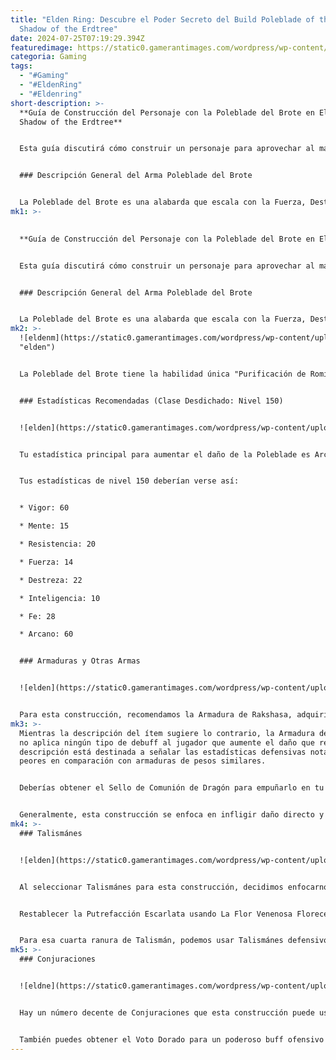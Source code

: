 ```yaml
---
title: "Elden Ring: Descubre el Poder Secreto del Build Poleblade of the Bud en
  Shadow of the Erdtree"
date: 2024-07-25T07:19:29.394Z
featuredimage: https://static0.gamerantimages.com/wordpress/wp-content/uploads/2024/07/elden-ring-shadow-of-the-erdtree_poleblade-of-the-bud.jpg?q=70&fit=crop&w=1100&h=618&dpr=1
categoria: Gaming
tags:
  - "#Gaming"
  - "#EldenRing"
  - "#Eldenring"
short-description: >-
  **Guía de Construcción del Personaje con la Poleblade del Brote en Elden Ring:
  Shadow of the Erdtree**


  Esta guía discutirá cómo construir un personaje para aprovechar al máximo la Poleblade del Brote en Elden Ring: Shadow of the Erdtree, incluyendo Talismánes útiles, Armaduras y estadísticas recomendadas. Dado que esta arma funciona de manera diferente a otras armas de Arcano en algunos aspectos, es importante saber qué esperar al construir un personaje alrededor de ella.


  ### Descripción General del Arma Poleblade del Brote


  La Poleblade del Brote es una alabarda que escala con la Fuerza, Destreza y Arcano del portador. Arcano es la estadística con mayor escalado aquí y proporcionará la mayor parte del daño del arma. La Poleblade del Brote también inflige acumulación de Putrefacción Escarlata a cualquier cosa que golpee, aunque es importante notar que esta acumulación no se ve influenciada por ninguna estadística ni por el nivel de mejora del arma, permaneciendo blo
mk1: >-
  

  **Guía de Construcción del Personaje con la Poleblade del Brote en Elden Ring: Shadow of the Erdtree**


  Esta guía discutirá cómo construir un personaje para aprovechar al máximo la Poleblade del Brote en Elden Ring: Shadow of the Erdtree, incluyendo Talismánes útiles, Armaduras y estadísticas recomendadas. Dado que esta arma funciona de manera diferente a otras armas de Arcano en algunos aspectos, es importante saber qué esperar al construir un personaje alrededor de ella.


  ### Descripción General del Arma Poleblade del Brote


  La Poleblade del Brote es una alabarda que escala con la Fuerza, Destreza y Arcano del portador. Arcano es la estadística con mayor escalado aquí y proporcionará la mayor parte del daño del arma. La Poleblade del Brote también inflige acumulación de Putrefacción Escarlata a cualquier cosa que golpee, aunque es importante notar que esta acumulación no se ve influenciada por ninguna estadística ni por el nivel de mejora del arma, permaneciendo bloqueada en 55. Esto es idéntico a la acumulación de Putrefacción Escarlata infligida por el Estoque Pútrido, aunque el conjunto de movimientos de la Poleblade no es tan rápido y no acumulará Putrefacción Escarlata tan rápidamente. Al construir alrededor de esta arma, es importante recordar que se enfoca en infligir daño directo ante todo, siendo la acumulación de Putrefacción Escarlata una bonificación secundaria.
mk2: >-
  ![eldenm](https://static0.gamerantimages.com/wordpress/wp-content/uploads/2024/06/poleblade-of-the-bud-in-elden-ring-shadow-of-the-erdtree.jpg?q=70&fit=crop&w=1500&dpr=1
  "elden")


  La Poleblade del Brote tiene la habilidad única "Purificación de Romina", que envuelve la hoja de la alabarda en Mariposas de Putrefacción Escarlata antes de realizar dos ataques de barrido. Esto levanta al portador del suelo mientras está en uso y puede causar mucho daño, provocando una pequeña explosión residual cuando las mariposas dejadas en el ataque estallan. Esto acumula Putrefacción Escarlata más rápido que los ataques normales de la Poleblade y puede moverte una gran distancia mientras está en uso. La sincronización adecuada y una buena puntería te permitirán aterrizar ataques mientras te reposicionas como desees, aunque requiere práctica y desbloquearte del objetivo. Los Aromáticos de Jarra de Hierro pueden usarse para ayudar a mitigar la baja postura y la armadura hiper de este ataque, mientras que la habilidad en sí mitiga la baja movilidad impuesta por esos aromáticos.


  ### Estadísticas Recomendadas (Clase Desdichado: Nivel 150)


  ![elden](https://static0.gamerantimages.com/wordpress/wp-content/uploads/2024/06/what-to-do-with-remembrance-of-the-saint-of-the-bud-in-elden-ring-shadow-of-the-erdtree.jpg?q=70&fit=crop&w=1500&dpr=1 "elden")


  Tu estadística principal para aumentar el daño de la Poleblade es Arcano, así que apuntaremos al soft cap de 60. Naturalmente, dado que las áreas del DLC pueden ser peligrosas, también buscaremos 60 de Vigor para obtener una buena cantidad de salud. Para nuestra armadura recomendada, Talismánes y armas secundarias, necesitarás también 20 de Resistencia. Dado que la Poleblade del Brote requiere 14 de Fuerza y 22 de Destreza para empuñarla con una mano, elevaremos esas estadísticas al mínimo. Idealmente, solo estarás usando esta arma con ambas manos en esta construcción, pero aún así es útil poder empuñarla con una mano mientras usas un Sello. En ese sentido, aumentaremos nuestra Fe a 28 para cumplir con los requisitos de algunas Conjuraciones de Comunión de Dragón, junto con el siempre útil Voto Dorado.


  Tus estadísticas de nivel 150 deberían verse así:


  * Vigor: 60

  * Mente: 15

  * Resistencia: 20

  * Fuerza: 14

  * Destreza: 22

  * Inteligencia: 10

  * Fe: 28

  * Arcano: 60


  ### Armaduras y Otras Armas


  ![elden](https://static0.gamerantimages.com/wordpress/wp-content/uploads/2024/07/img_8448.JPG?q=49&fit=crop&w=1500&dpr=2 "elden")


  Para esta construcción, recomendamos la Armadura de Rakshasa, adquirida al derrotar al jefe del mismo nombre en el Mausoleo Sin Nombre del Este. Esta armadura proporciona un bono de daño del 2% por cada pieza de armadura a todos los tipos de daño. A cambio, esta armadura es notablemente peor mitigando daño que otros conjuntos de armadura con pesos similares. Si deseas un conjunto más defensivo que pese lo mismo, podrías cambiarla por la Armadura de Maliketh.
mk3: >-
  Mientras la descripción del ítem sugiere lo contrario, la Armadura de Rakshasa
  no aplica ningún tipo de debuff al jugador que aumente el daño que reciben. La
  descripción está destinada a señalar las estadísticas defensivas notablemente
  peores en comparación con armaduras de pesos similares.


  Deberías obtener el Sello de Comunión de Dragón para empuñarlo en tu mano izquierda, usando la Poleblade con ambas manos siempre que no estés usando conjuraciones para aprovechar el Talismán de Espada a Dos Manos (Explicado más en la sección de Talismánes). Ten el Estoque Pútrido en tu segunda ranura de mano derecha para poder cambiar a él según sea necesario, asegurándote de aplicar la Ceniza de Guerra: La Flor Venenosa Florece Dos Veces en él. Esto te proporciona un arma alternativa que puede golpear más rápido (aunque hace menos daño) y puede usarse para explotar la Putrefacción Escarlata en un objetivo para causar un daño masivo.


  Generalmente, esta construcción se enfoca en infligir daño directo y usa la Putrefacción Escarlata como una fuente de daño secundaria, pero aún así estarás procreando Putrefacción Escarlata lo suficientemente regularmente como para hacer buen uso de esta Ceniza de Guerra. El Estoque Pútrido también puede usarse para acumular Putrefacción Escarlata más rápido si así lo deseas.
mk4: >-
  ### Talismánes


  ![elden](https://static0.gamerantimages.com/wordpress/wp-content/uploads/2024/06/elden-ring-two-handed-sword-talisman.jpg?q=49&fit=crop&w=1500&dpr=2 "elden")


  Al seleccionar Talismánes para esta construcción, decidimos enfocarnos en aumentar el daño directo y potenciar un poco nuestras conjuraciones también. Así que usaremos el Talismán de Espada a Dos Manos para obtener un bono de daño del 15% siempre que estemos usando la Poleblade con ambas manos. Al usar este Talismán junto con la Armadura de Rakshasa, puedes obtener mucho daño extra de la Poleblade, pero podemos llevar eso un poco más allá usando la Exultación del Pariente de la Putrefacción para obtener un aumento del poder de ataque del 20% durante 20 segundos cada vez que procreemos Putrefacción Escarlata.


  Restablecer la Putrefacción Escarlata usando La Flor Venenosa Florece Dos Veces te permitirá activar este bono más a menudo y mantenerlo activo durante una mayor parte de la pelea, mientras también infliges mucho daño explosivo. También podemos usar el Medallón de Rugido para obtener un bono de daño del 15% en nuestras Conjuraciones de Comunión de Dragón, como Aliento de Llama Fantasma y Decadencia de Ekzykes, lo cual no es esencial pero puede ayudarnos a infligir algo de daño extra mientras establecemos Putrefacción Escarlata y Congelación en un enemigo fuerte.


  Para esa cuarta ranura de Talismán, podemos usar Talismánes defensivos como la Trenza Dorada o el Talismán de Gran Escudo de Cresta de Dragón para mitigar el daño entrante y ayudar a reforzar nuestras defensas insuficientes. Elige un talismán defensivo para lidiar con los ataques más peligrosos de un jefe, basado en el tipo de daño que infligen, para obtener los mejores resultados.
mk5: >-
  ### Conjuraciones


  ![eldne](https://static0.gamerantimages.com/wordpress/wp-content/uploads/2024/06/how-to-get-ghostflame-breath-incantation-in-shadow-of-the-erdtree.JPG?q=70&fit=crop&w=1500&dpr=1 "eldne")


  Hay un número decente de Conjuraciones que esta construcción puede usar y que benefician grandemente a esta construcción. Garra de Dragón y Mandíbula de Dragón proporcionan ataques físicos contundentes que pueden aplastar enemigos más pequeños y aturdir rápidamente a enemigos más grandes, mientras que Aliento de Llama Fantasma y Decadencia de Ekzykes pueden usarse para aplicar Congelación y Putrefacción Escarlata mientras infligen daño a distancia. La Congelación aumenta todo el daño que recibe la criatura afectada, lo cual puede ser enorme cuando se combina con los bonos de daño que estamos acumulando.


  También puedes obtener el Voto Dorado para un poderoso buff ofensivo y defensivo, combinándolo con Llama, Concédeme Fuerza para empoderar aún más tus golpes con la Poleblade. Barrera de Oro y las diversas otras Conjuraciones defensivas también pueden resultar muy útiles contra muchos enemigos y jefes. A medida que exploras la Tierra de las Sombras y obtienes más Runas, podrías superar el nivel 150 y aumentar tu Fe a 35, obteniendo acceso a la Protección de la Llama Negra y Aeonia Escarlata. La primera es un buff defensivo muy poderoso que reduce el daño físico entrante, mientras que la segunda es devastadoramente poderosa.
---
```

